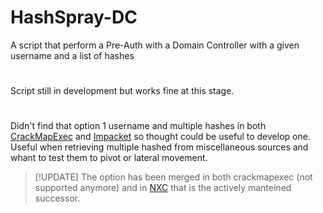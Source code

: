 # HashSpray-DC
A script that perform a Pre-Auth with a Domain Controller with a given username and a list of hashes 

#
Script still in development but works fine at this stage.

#
Didn't find that option 1 username and multiple hashes in both [CrackMapExec](https://github.com/Porchetta-Industries/CrackMapExec) and [Impacket](https://github.com/fortra/impacket) so thought could be useful to develop one.
Useful when retrieving multiple hashed from miscellaneous sources and whant to test them to pivot or lateral movement.

> [!UPDATE]
> The option has been merged in both crackmapexec (not supported anymore) and in [NXC](https://www.netexec.wiki/smb-protocol/password-spraying) that is the actively manteined successor.
